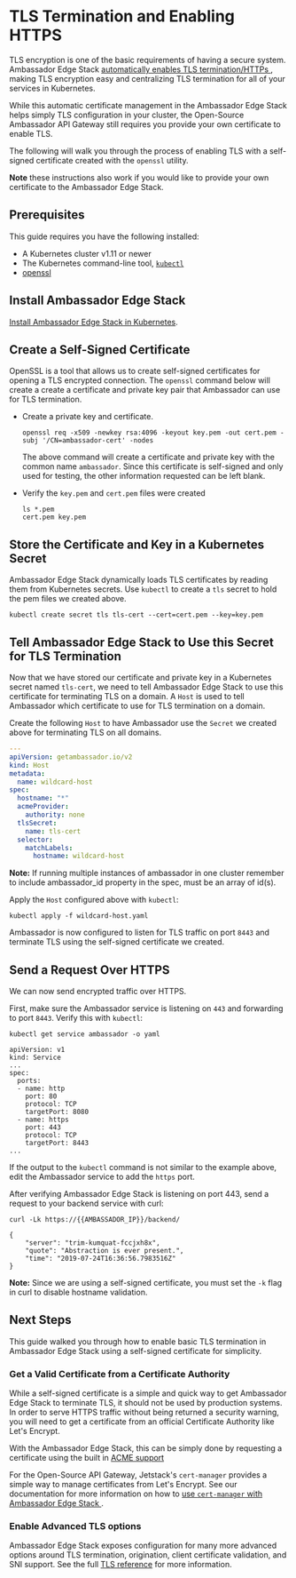 # TLS Termination and Enabling HTTPS

TLS encryption is one of the basic requirements of having a secure system.
Ambassador Edge Stack [automatically enables TLS termination/HTTPs
](../../topics/running/host-crd#acme-and-tls-settings), making TLS encryption
easy and centralizing TLS termination for all of your services in Kubernetes.

While this automatic certificate management in the Ambassador Edge Stack helps
simply TLS configuration in your cluster, the Open-Source Ambassador API
Gateway still requires you provide your own certificate to enable TLS.

The following will walk you through the process of enabling TLS with a 
self-signed certificate created with the `openssl` utility. 

**Note** these instructions also work if you would like to provide your own
certificate to the Ambassador Edge Stack.

## Prerequisites

This guide requires you have the following installed:

- A Kubernetes cluster v1.11 or newer
- The Kubernetes command-line tool, 
[`kubectl`](https://kubernetes.io/docs/tasks/tools/install-kubectl/)
- [openssl](https://www.openssl.org/source/)

## Install Ambassador Edge Stack

[Install Ambassador Edge Stack in Kubernetes](../../topics/install).

## Create a Self-Signed Certificate

OpenSSL is a tool that allows us to create self-signed certificates for opening
a TLS encrypted connection. The `openssl` command below will create a 
create a certificate and private key pair that Ambassador can use for TLS
termination.

- Create a private key and certificate.

   ```
   openssl req -x509 -newkey rsa:4096 -keyout key.pem -out cert.pem -subj '/CN=ambassador-cert' -nodes
   ```

   The above command will create a certificate and private key with the common
   name `ambassador`. Since this certificate is self-signed and only used for testing,
   the other information requested can be left blank.

- Verify the `key.pem` and `cert.pem` files were created

   ```
   ls *.pem
   cert.pem	key.pem
   ```

## Store the Certificate and Key in a Kubernetes Secret

Ambassador Edge Stack dynamically loads TLS certificates by reading them from
Kubernetes secrets. Use `kubectl` to create a `tls` secret to hold the pem 
files we created above.

```
kubectl create secret tls tls-cert --cert=cert.pem --key=key.pem
```

## Tell Ambassador Edge Stack to Use this Secret for TLS Termination

Now that we have stored our certificate and private key in a Kubernetes secret
named `tls-cert`, we need to tell Ambassador Edge Stack to use this certificate
for terminating TLS on a domain. A `Host` is used to tell Ambassador which
certificate to use for TLS termination on a domain.

Create the following `Host` to have Ambassador use the `Secret` we created
above for terminating TLS on all domains.

```yaml
---
apiVersion: getambassador.io/v2
kind: Host
metadata:
  name: wildcard-host
spec:
  hostname: "*"
  acmeProvider:
    authority: none
  tlsSecret:
    name: tls-cert
  selector:
    matchLabels:
      hostname: wildcard-host
```

**Note:** If running multiple instances of ambassador in one cluster remember to include ambassador_id property in the spec, must be an array of id(s).

Apply the `Host` configured above with `kubectl`:

```
kubectl apply -f wildcard-host.yaml
```

Ambassador is now configured to listen for TLS traffic on port `8443` and
terminate TLS using the self-signed certificate we created.

## Send a Request Over HTTPS

We can now send encrypted traffic over HTTPS.

First, make sure the Ambassador service is listening on `443` and forwarding
to port `8443`. Verify this with `kubectl`:

```
kubectl get service ambassador -o yaml

apiVersion: v1
kind: Service
...
spec:
  ports:
  - name: http
    port: 80
    protocol: TCP
    targetPort: 8080
  - name: https
    port: 443
    protocol: TCP
    targetPort: 8443
...
```

If the output to the `kubectl` command is not similar to the example above, 
edit the Ambassador service to add the `https` port.

After verifying Ambassador Edge Stack is listening on port 443, send a request
to your backend service with curl:

```
curl -Lk https://{{AMBASSADOR_IP}}/backend/

{
    "server": "trim-kumquat-fccjxh8x",
    "quote": "Abstraction is ever present.",
    "time": "2019-07-24T16:36:56.7983516Z"
}
```

**Note:** Since we are using a self-signed certificate, you must set the `-k`
flag in curl to disable hostname validation.

## Next Steps

This guide walked you through how to enable basic TLS termination in Ambassador
Edge Stack using a self-signed certificate for simplicity.

### Get a Valid Certificate from a Certificate Authority

While a self-signed certificate is a simple and quick way to get Ambassador Edge Stack to terminate TLS, it should not be used by production systems. In order to serve HTTPS traffic without being returned a security warning, you will need to get a certificate from an official Certificate Authority like Let's Encrypt.

With the Ambassador Edge Stack, this can be simply done by requesting a
certificate using the built in [ACME support
](../../topics/running/host-crd#acme-support)

For the Open-Source API Gateway, Jetstack's `cert-manager` provides a simple
way to manage certificates from Let's Encrypt. See our documentation for more
information on how to [use `cert-manager` with Ambassador Edge Stack
](../cert-manager).

### Enable Advanced TLS options

Ambassador Edge Stack exposes configuration for many more advanced options
around TLS termination, origination, client certificate validation, and SNI
support. See the full [TLS reference](../../topics/running/tls) for more
information.
